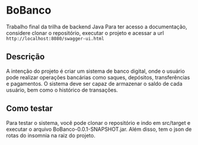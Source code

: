 # BoBanco
Trabalho final da trilha de backend Java
Para ter acesso a documentação, considere clonar o repositório, executar o projeto e acessar a url `http://localhost:8080/swagger-ui.html`

## Descrição 
A intenção do projeto é criar um sistema de banco digital, onde o usuário pode realizar operações bancárias como saques, depósitos, transferências e pagamentos. O sistema deve ser capaz de armazenar o saldo de cada usuário, bem como o histórico de transações.

## Como testar 
Para testar o sistema, você pode clonar o repositório e indo em src/target e executar o arquivo BoBanco-0.0.1-SNAPSHOT.jar.
Além disso, tem o json de rotas do insomnia na raiz do projeto.